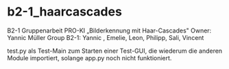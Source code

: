 # b2-1_haarcascades
B2-1 Gruppenarbeit PRO-KI „Bilderkennung mit Haar-Cascades"
Owner: Yannic Müller
Group B2-1: Yannic , Emelie, Leon, Philipp, Sali, Vincent


test.py als Test-Main zum Starten einer Test-GUI, die wiederum die anderen Module importiert, solange app.py noch nicht funktioniert.
